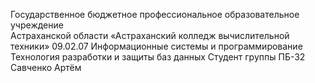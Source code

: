 Государственное бюджетное профессиональное образовательное учреждение            
Астраханской области «Астраханский колледж вычислительной техники»
09.02.07 Информационные системы и программирование 
Технология разработки и защиты баз данных
Студент группы ПБ-32    
Савченко Артём
